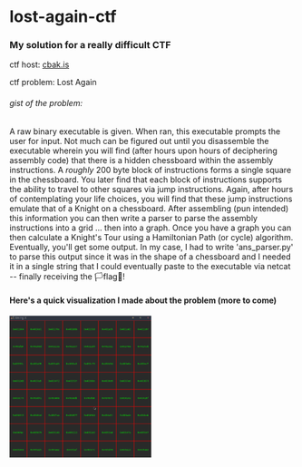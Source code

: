 # lost-again-ctf

### My solution for a **really difficult** CTF

ctf host: [cbak.is](https://www.cbak.is)

ctf problem: Lost Again

###### gist of the problem:
A raw binary executable is given. When ran, this executable prompts the user for input. Not much can be figured out until you disassemble the executable wherein you will find (after hours upon hours of deciphering assembly code) that there is a hidden chessboard within the assembly instructions. A *roughly* 200 byte block of instructions forms a single square in the chessboard. You later find that each block of instructions supports the ability to travel to other squares via jump instructions. Again, after hours of contemplating your life choices, you will find that these jump instructions emulate that of a Knight on a chessboard. After assembling (pun intended) this information you can then write a parser to parse the assembly instructions into a grid ... then into a graph. Once you have a graph you can then calculate a Knight's Tour using a Hamiltonian Path (or cycle) algorithm. Eventually, you'll get some output. In my case, I had to write 'ans_parser.py' to parse this output since it was in the shape of a chessboard and I needed it in a single string that I could eventually paste to the executable via netcat -- finally receiving the 🏳flag🚩!

#### Here's a quick visualization I made about the problem (more to come)
<img src="./media/show1.gif" width="250" height="250"/>
